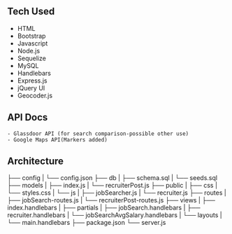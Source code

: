 ## **Tech Used**
  -	HTML
  -	Bootstrap
  -	Javascript
  -	Node.js
  -	Sequelize
  -	MySQL
  -	Handlebars
  -	Express.js
  -	jQuery UI
  -	Geocoder.js

## **API Docs**
	- Glassdoor API (for search comparison-possible other use)
	- Google Maps API(Markers added)

## **Architecture**

├── config
|     └── config.json
├── db
|     ├── schema.sql
|     └── seeds.sql
├── models
|     ├── index.js
|     └── recruiterPost.js
├── public
|     ├── css
|           └── styles.css
|     └── js
|           ├── jobSearcher.js
|           └── recruiter.js
├── routes
|     ├── jobSearch-routes.js
|     └── recruiterPost-routes.js
├── views
|     ├── index.handlebars
|     ├── partials
|           ├── jobSearch.handlebars
|           ├── recruiter.handlebars
|           └── jobSearchAvgSalary.handlebars
|     └── layouts
|           └── main.handlebars
├── package.json
└── server.js
